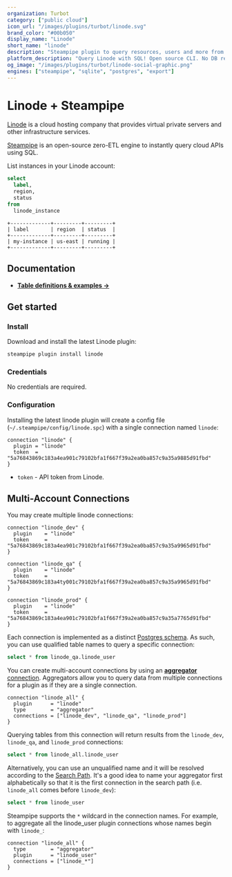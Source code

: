 ```yaml
---
organization: Turbot
category: ["public cloud"]
icon_url: "/images/plugins/turbot/linode.svg"
brand_color: "#00b050"
display_name: "Linode"
short_name: "linode"
description: "Steampipe plugin to query resources, users and more from Linode."
platform_description: "Query Linode with SQL! Open source CLI. No DB required."
og_image: "/images/plugins/turbot/linode-social-graphic.png"
engines: ["steampipe", "sqlite", "postgres", "export"]
---
```


# Linode + Steampipe

[Linode](https://linode.com) is a cloud hosting company that provides virtual private servers and other infrastructure services.

[Steampipe](https://steampipe.io) is an open-source zero-ETL engine to instantly query cloud APIs using SQL.

List instances in your Linode account:

```sql
select
  label,
  region,
  status
from
  linode_instance
```

```
+-------------+---------+---------+
| label       | region  | status  |
+-------------+---------+---------+
| my-instance | us-east | running |
+-------------+---------+---------+
```

## Documentation

- **[Table definitions & examples →](/plugins/turbot/linode/tables)**

## Get started

### Install

Download and install the latest Linode plugin:

```bash
steampipe plugin install linode
```

### Credentials

No credentials are required.

### Configuration

Installing the latest linode plugin will create a config file (`~/.steampipe/config/linode.spc`) with a single connection named `linode`:

```hcl
connection "linode" {
  plugin = "linode"
  token  = "5a76843869c183a4ea901c79102bfa1f667f39a2ea0ba857c9a35a9885d91fbd"
}
```

- `token` - API token from Linode.

## Multi-Account Connections

You may create multiple linode connections:

```hcl
connection "linode_dev" {
  plugin    = "linode"
  token     = "5a76843869c183a4ea901c79102bfa1f667f39a2ea0ba857c9a35a9965d91fbd"
}

connection "linode_qa" {
  plugin    = "linode"
  token     = "5a76843869c183a4ty001c79102bfa1f667f39a2ea0ba857c9a35a9965d91fbd"
}

connection "linode_prod" {
  plugin    = "linode"
  token     = "5a76843869c183a4ea901c79102bfa1f667f39a2ea0ba857c9a35a7765d91fbd"
}
```

Each connection is implemented as a distinct [Postgres schema](https://www.postgresql.org/docs/current/ddl-schemas.html). As such, you can use qualified table names to query a specific connection:

```sql
select * from linode_qa.linode_user
```

You can create multi-account connections by using an [**aggregator** connection](https://steampipe.io/docs/using-steampipe/managing-connections#using-aggregators). Aggregators allow you to query data from multiple connections for a plugin as if they are a single connection.

```hcl
connection "linode_all" {
  plugin      = "linode"
  type        = "aggregator"
  connections = ["linode_dev", "linode_qa", "linode_prod"]
}
```

Querying tables from this connection will return results from the `linode_dev`, `linode_qa`, and `linode_prod` connections:

```sql
select * from linode_all.linode_user
```

Alternatively, you can use an unqualified name and it will be resolved according to the [Search Path](https://steampipe.io/docs/guides/search-path). It's a good idea to name your aggregator first alphabetically so that it is the first connection in the search path (i.e. `linode_all` comes before `linode_dev`):

```sql
select * from linode_user
```

Steampipe supports the `*` wildcard in the connection names. For example, to aggregate all the linode_user plugin connections whose names begin with `linode_`:

```hcl
connection "linode_all" {
  type        = "aggregator"
  plugin      = "linode_user"
  connections = ["linode_*"]
}
```


